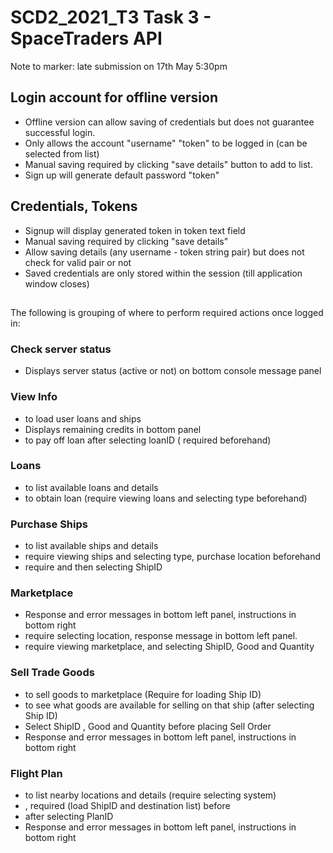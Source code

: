 # SCD2_2021_T3 Task 3 - SpaceTraders API

Note to marker: late submission on 17th May 5:30pm

## Login account for offline version
- Offline version can allow saving of credentials but does not guarantee successful login.
- Only allows the account "username" "token" to be logged in (can be selected from list)
- Manual saving required by clicking "save details" button to add to list.
- Sign up will generate default password "token"

## Credentials, Tokens
- Signup will display generated token in token text field
- Manual saving required by clicking "save details"
- Allow saving details (any username - token string pair) but does not check for valid pair or not
- Saved credentials are only stored within the session (till application window closes)

## 
The following is grouping of where to perform required actions once logged in:

### Check server status
- Displays server status (active or not) on bottom console message panel

### View Info
- <Load Info> to load user loans and ships
- Displays remaining credits in bottom panel
- <Pay off loan> to pay off loan after selecting loanID (<Load Info> required beforehand)

### Loans
- <View Loans> to list available loans and details
- <Take Out Loan> to obtain loan (require viewing loans and selecting type beforehand)

### Purchase Ships
- <View Ships> to list available ships and details
- <Purchase Ship> require viewing ships and selecting type, purchase location beforehand
- <Purchase Ship Fuel> require <Load My Ships> and then selecting ShipID 
 
### Marketplace
- Response and error messages in bottom left panel, instructions in bottom right
- <View Marketplace> require selecting location, response message in bottom left panel.
- <Place Order> require viewing marketplace, <Load My Ships> and selecting ShipID, Good and Quantity

### Sell Trade Goods
- <Place Sell Order> to sell goods to marketplace (Require <Load My Ships> for loading Ship ID)
- <Load Cargos> to see what goods are available for selling on that ship (after selecting Ship ID)
- Select ShipID , Good and Quantity before placing Sell Order
- Response and error messages in bottom left panel, instructions in bottom right

### Flight Plan
- <View Nearby Planets> to list nearby locations and details (require selecting system)
- <View Nearby Planets>, <Load My Ships> required (load ShipID and destination list) before <Create Flight Plan>
- <View Flight Plan> after selecting PlanID
- Response and error messages in bottom left panel, instructions in bottom right




